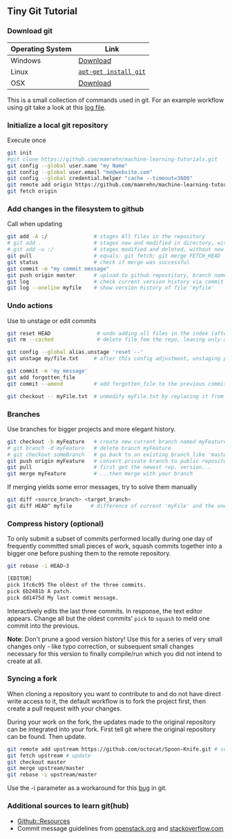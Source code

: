 ## Tiny Git Tutorial

### Download git

| Operating System | Link |
|---	|---	|
| Windows | [Download](http://git-scm.com/download/win) |
| Linux	| [`apt-get install git`](http://git-scm.com/download/linux) |
| OSX	| [Download](http://git-scm.com/download/mac)	|

This is a small collection of commands used in git. For an example workflow using git take a look at this [log file](example-local-repository-basics.md).

### Initialize a local git repository
Execute once
```bash
git init
#git clone https://github.com/mamrehn/machine-learning-tutorials.git
git config --global user.name "my Name"
git config --global user.email "me@website.com"
git config --global credential.helper "cache --timeout=3600"
git remote add origin https://github.com/mamrehn/machine-learning-tutorials.git
git fetch origin
```

### Add changes in the filesystem to github
Call when updating
```bash
git add -A :/               # stages All files in the repository
# git add .                 # stages new and modified in directory, without deleted
# git add -u :/             # stages modified and deleted, without new
git pull                    # equals: git fetch; git merge FETCH_HEAD
git status                  # check if merge was successful
git commit -m "my commit message"
git push origin master      # upload to github repostitory, branch name 'master'
git log                     # check current version history via commit messages
git log --oneline myfile    # show version history of file 'myfile'
```

### Undo actions
Use to unstage or edit commits
```bash
git reset HEAD               # undo adding all files in the index (after git add <...>)
git rm --cached              # delete file fom the repo, leaving only a local copy

git config --global alias.unstage 'reset --'
git unstage my/file.txt     # after this config adjustment, unstaging per path is possible

git commit -m 'my message'
git add forgotten_file
git commit --amend          # add forgotten_file to the previous commit

git checkout -- myFile.txt  # unmodify myFile.txt by replacing it from HEAD
```

### Branches
Use branches for bigger projects and more elegant history.
```bash
git checkout -b myFeature   # create new current branch named myFeature
# git branch -d myFeature   # delete branch myFeature
# git checkout someBranch   # go back to an existing branch like 'master'
git push origin myFeature   # convert private branch to public repository
git pull                    # first get the newest rep. version...
git merge myFeature         # ...then merge with your branch
```
If merging yields some error messages, try to solve them manually
```bash
git diff <source_branch> <target_branch>
git diff HEAD^ myfile      # difference of current 'myFile' and the one from last commit (HEAD~1)
```

### Compress history (optional)
To only submit a subset of commits performed locally during one day of frequently committed small pieces of work, squash commits together into a bigger one before pushing them to the remote repository.
```bash
git rebase -i HEAD~3

[EDITOR]
pick 1fc6c95 The oldest of the three commits.
pick 6b2481b A patch.
pick dd1475d My last commit message.
```
Interactively edits the last three commits.
In response, the text editor appears.
Change all but the oldest commits' `pick` to `squash` to meld one commit into the previous.

**Note**: Don't prune a good version history! Use this for a series of very small changes only - like typo correction, or subsequent small changes necessary for this version to finally compile/run which you did not intend to create at all.

### Syncing a fork
When cloning a repository you want to contribute to and do not have direct write access to it, the default workflow is to fork the project first, then create a pull request with your changes.

During your work on the fork, the updates made to the original repository can be integrated into your fork.
First tell git where the original repository can be found. Then update.
```bash
git remote add upstream https://github.com/octocat/Spoon-Knife.git # set original repository
git fetch upstream # update
git checkout master
git merge upstream/master
git rebase -i upstream/master
```
Use the -i parameter as a workaround for this [bug](https://groups.google.com/forum/#!topic/git-version-control/4jawv4UZ_0k) in git.

### Additional sources to learn git(hub)

* [Github::Resources](https://help.github.com/articles/what-are-other-good-resources-for-learning-git-and-github/)
* Commit message guidelines from [openstack.org](https://wiki.openstack.org/wiki/GitCommitMessages) and [stackoverflow.com](http://stackoverflow.com/questions/43598/suggestions-for-a-good-commit-message-format-guideline)
